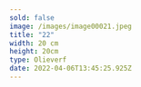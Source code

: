 ```yaml
---
sold: false
image: /images/image00021.jpeg
title: "22"
width: 20 cm
height: 20cm
type: Olieverf
date: 2022-04-06T13:45:25.925Z
---
```

